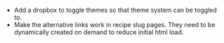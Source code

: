 - Add a dropbox to toggle themes so that theme system can be toggled to.
- Make the alternative links work in recipe slug pages. They need to be dynamically created on demand to reduce initial html load.
